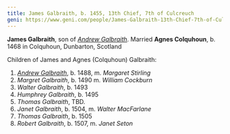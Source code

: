 ```yaml
---
title: James Galbraith, b. 1455, 13th Chief, 7th of Culcreuch
geni: https://www.geni.com/people/James-Galbraith-13th-Chief-7th-of-Culcreuch/6000000033166873646
---
```


**James Galbraith**, son of [*Andrew Galbraith*](galbraith-andrew-1435.md).  Married **Agnes Colquhoun**, b. 1468 in Colquhoun, Dunbarton, Scotland

Children of James and Agnes (Colquhoun) Galbraith:

1. [*Andrew Galbraith*](galbraith-andrew-1500.md), b. 1488, m. *Margaret Stirling*
3. *Margret Galbraith*, b. 1490 m. *William Cockburn*
4. *Walter Galbraith*, b. 1493
5. *Humphrey Galbraith*, b. 1495
6. *Thomas Galbraith*, TBD.
7. *Janet Galbraith*, b. 1504, m. *Walter MacFarlane*
8. *Thomas Galbraith*, b. 1505
9. *Robert Galbraith*, b. 1507, m. *Janet Seton*

